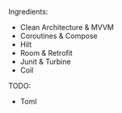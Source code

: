 Ingredients:
- Clean Architecture & MVVM
- Coroutines & Compose
- Hilt
- Room & Retrofit
- Junit & Turbine
- Coil

TODO:
- Toml
